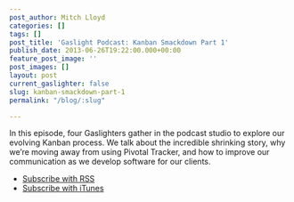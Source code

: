 ```yaml
---
post_author: Mitch Lloyd
categories: []
tags: []
post_title: 'Gaslight Podcast: Kanban Smackdown Part 1'
publish_date: 2013-06-26T19:22:00.000+00:00
feature_post_image: ''
post_images: []
layout: post
current_gaslighter: false
slug: kanban-smackdown-part-1
permalink: "/blog/:slug"

---
```

In this episode, four Gaslighters gather in the podcast studio to explore
our evolving Kanban process. We talk about the incredible shrinking story,
why we’re moving away from using Pivotal Tracker, and how to improve our
communication as we develop software for our clients.

* [Subscribe with RSS ](http://feeds.feedburner.com/gaslightpodcast)
* [Subscribe with iTunes](https://itunes.apple.com/us/podcast/gaslight-software-blog/id563643631)
